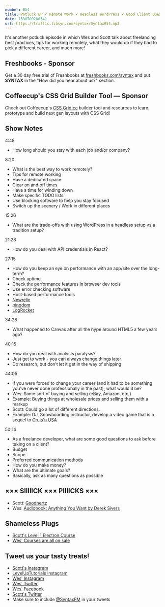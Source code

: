 ```yaml
---
number: 054
title: Potluck EP × Remote Work × Headless WordPress × Good Client Questions × Alternate Careers × React API Credentials
date: 1530709200341
url: https://traffic.libsyn.com/syntax/Syntax054.mp3
---
```


It's another potluck episode in which Wes and Scott talk about freelancing best practices, tips for working remotely, what they would do if they had to pick a different career, and much more!

## Freshbooks - Sponsor

Get a 30 day free trial of Freshbooks at [freshbooks.com/syntax](https://freshbooks.com/syntax) and put **SYNTAX** in the "How did you hear about us?" section.

## Coffeecup's CSS Grid Builder Tool — Sponsor

Check out Coffeecup's [CSS Grid.cc](https://cssgrid.cc/) builder tool and resources to learn, prototype and build next gen layouts with CSS Grid!

## Show Notes

4:48

- How long should you stay with each job and/or company?

8:20

- What is the best way to work remotely?
- Tips for remote working
- Have a dedicated space
- Clear on and off times
- Have a time for winding down
- Make specific TODO lists
- Use blocking software to help you stay focused
- Switch up the scenery / Work in different places

15:26

- What are the trade-offs with using WordPress in a headless setup vs a tradition setup?

21:28

- How do you deal with API credentials in React?

27:15

- How do you keep an eye on performance with an app/site over the long-term?
- Check uptime
- Check the performance features in browser dev tools
- Use error checking software
- Host-based performance tools
- [Newrelic](https://newrelic.com/)
- [pingdom](https://www.pingdom.com/)
- [LogRocket](https://logrocket.com/)

34:28

- What happened to Canvas after all the hype around HTML5 a few years ago?

40:15

- How do you deal with analysis paralysis?
- Just get to work - you can always change things later
- Do research, but don't let it get in the way of shipping

44:05

- If you were forced to change your career (and it had to be something you've never done professionally in the past), what would it be?
- Wes: Some sort of buying and selling (eBay, Amazon, etc,)
- Example: Buying things at wholesale prices and selling them with a markup
- Scott: Could go a lot of different directions.
- Example: DJ, Snowboarding instructor, develop a video game that is a sequel to [Cruis'n USA](https://en.wikipedia.org/wiki/Cruis%27n_USA)

50:14

- As a freelance developer, what are some good questions to ask before taking on a client?
- Budget
- Scope
- Preferred communication methods
- How do you make money?
- What are the ultimate goals?
- Basically, ask as many questions as possible

## ××× SIIIIICK ××× PIIIICKS ×××

- Scott: [Goodhertz](https://goodhertz.co/)
- Wes: [Audiobook: Anything You Want by Derek Sivers](https://www.audible.com/pd/Bios-Memoirs/Anything-You-Want-Audiobook/B00563HS4C)

## Shameless Plugs

- [Scott's Level 1 Electron Course](https://LevelUpTutorials.com/pro)
- [Wes' Courses are all on sale](https://wesbos.com/courses)

## Tweet us your tasty treats!

- [Scott's Instagram](https://www.instagram.com/stolinski/)
- [LevelUpTutorials Instagram](https://www.instagram.com/LevelUpTutorials/)
- [Wes' Instagram](https://www.instagram.com/wesbos/)
- [Wes' Twitter](https://twitter.com/wesbos)
- [Wes' Facebook](https://www.facebook.com/wesbos.developer)
- [Scott's Twitter](https://twitter.com/stolinski)
- Make sure to include [@SyntaxFM](https://twitter.com/SyntaxFM) in your tweets
